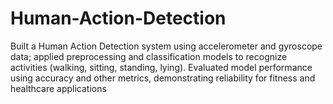 # Human-Action-Detection
Built a Human Action Detection system using accelerometer and gyroscope data; applied preprocessing and classification models to recognize activities (walking, sitting, standing, lying). Evaluated model performance using accuracy and other metrics, demonstrating reliability for fitness and healthcare applications
